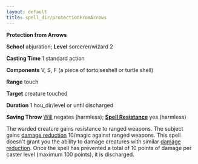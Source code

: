 ```yaml
---
layout: default
title: spell_dir/protectionFromArrows
---
```

 **Protection from Arrows**

**School** abjuration; **Level** sorcerer/wizard 2

**Casting Time** 1 standard action

**Components** V, S, F (a piece of tortoiseshell or turtle shell)

**Range** touch

**Target** creature touched

**Duration** 1 hou_dir/level or until discharged

**Saving Throw** [Will](../combat#_will) negates (harmless); **[Spell Resistance](../glossary#_spell-resistance)** yes (harmless)

The warded creature gains resistance to ranged weapons. The subject gains [damage reduction](../glossary#_damage-reduction) 10/magic against ranged weapons. This spell doesn't grant you the ability to damage creatures with similar [damage reduction](../glossary#_damage-reduction). Once the spell has prevented a total of 10 points of damage per caster level (maximum 100 points), it is discharged.

